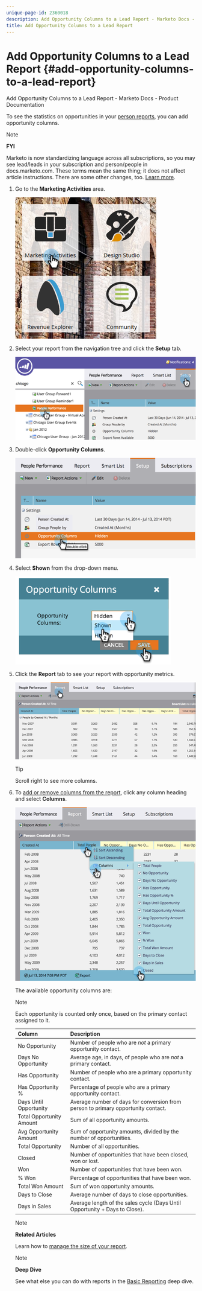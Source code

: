 ```yaml
---
unique-page-id: 2360018
description: Add Opportunity Columns to a Lead Report - Marketo Docs - Product Documentation
title: Add Opportunity Columns to a Lead Report
---
```


# Add Opportunity Columns to a Lead Report {#add-opportunity-columns-to-a-lead-report}

Add Opportunity Columns to a Lead Report - Marketo Docs - Product Documentation

To see the statistics on opportunities in your [person reports](../../../../product-docs/reporting/basic-reporting.md), you can add opportunity columns.

>[!NOTE]
>
>**FYI**
>
>Marketo is now standardizing language across all subscriptions, so you may see lead/leads in your subscription and person/people in docs.marketo.com. These terms mean the same thing; it does not affect article instructions. There are some other changes, too. [Learn more](http://docs.marketo.com/display/DOCS/Updates+to+Marketo+Terminology).

1. Go to the **Marketing Activities** area.

   ![](assets/ma.png)

1. Select your report from the navigation tree and click the **Setup** tab.

   ![](assets/two.png)

1. Double-click **Opportunity Columns**.

   ![](assets/three.png)

1. Select **Shown** from the drop-down menu.

   ![](assets/image2014-9-16-12-3a50-3a33.png)

1. Click the **Report** tab to see your report with opportunity metrics.

   ![](assets/five.png)

   >[!TIP]
   >
   >Scroll right to see more columns.

1. To [add or remove columns from the report](select-report-columns.md), click any column heading and select **Columns**.

   ![](assets/six.png)

   The available opportunity columns are:

   >[!NOTE]
   >
   >Each opportunity is counted only once, based on the primary contact assigned to it.

   | Column |Description |
   |---|---|
   | No Opportunity |Number of people who are *not* a primary opportunity contact. |
   | Days No Opportunity |Average age, in days, of people who are *not* a primary contact. |
   | Has Opportunity |Number of people who are a primary opportunity contact. |
   | Has Opportunity % |Percentage of people who are a primary opportunity contact. |
   | Days Until Opportunity |Average number of days for conversion from person to primary opportunity contact. |
   | Total Opportunity Amount |Sum of all opportunity amounts. |
   | Avg Opportunity Amount |Sum of opportunity amounts, divided by the number of opportunities. |
   | Total Opportunity |Number of all opportunities. |
   | Closed |Number of opportunities that have been closed, won or lost. |
   | Won |Number of opportunities that have been won. |
   | % Won |Percentage of opportunities that have been won. |
   | Total Won Amount |Sum of won opportunity amounts. |
   | Days to Close |Average number of days to close opportunities. |
   | Days in Sales |Average length of the sales cycle (Days Until Opportunity + Days to Close). |

   >[!NOTE]
   >
   >**Related Articles**
   >
   >
   >Learn how to [manage the size of your report](configure-report-size.md).

   >[!NOTE]
   >
   >**Deep Dive**
   >
   >
   >See what else you can do with reports in the [Basic Reporting](../../../../product-docs/reporting/basic-reporting.md) deep dive.

